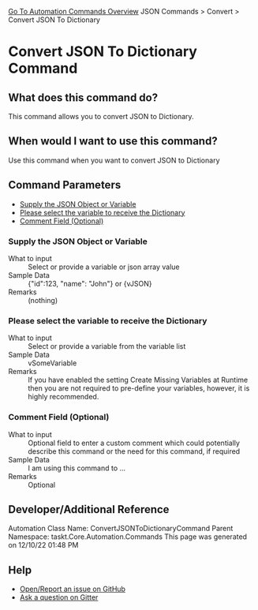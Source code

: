 <!--TITLE: Convert JSON To Dictionary Command -->
<!-- SUBTITLE: a command in the JSON Commands group. -->
[Go To Automation Commands Overview](/automation-commands.md)
JSON Commands &gt; Convert &gt; Convert JSON To Dictionary


# Convert JSON To Dictionary Command


## What does this command do?
This command allows you to convert JSON to Dictionary.


## When would I want to use this command?
Use this command when you want to convert JSON to Dictionary


## Command Parameters
- [Supply the JSON Object or Variable](#param_0)
- [Please select the variable to receive the Dictionary](#param_1)
- [Comment Field (Optional)](#param_2)


<a id="param_0"></a>
### Supply the JSON Object or Variable


<dl>
<dt>What to input</dt><dd>Select or provide a variable or json array value</dd>
<dt>Sample Data</dt><dd>{"id":123, "name": "John"} or {vJSON}</dd>
<dt>Remarks</dt><dd>(nothing)</dd>
</dl>




<a id="param_1"></a>
### Please select the variable to receive the Dictionary


<dl>
<dt>What to input</dt><dd>Select or provide a variable from the variable list</dd>
<dt>Sample Data</dt><dd>vSomeVariable</dd>
<dt>Remarks</dt><dd>If you have enabled the setting Create Missing Variables at Runtime then you are not required to pre-define your variables, however, it is highly recommended.</dd>
</dl>




<a id="param_2"></a>
### Comment Field (Optional)


<dl>
<dt>What to input</dt><dd>Optional field to enter a custom comment which could potentially describe this command or the need for this command, if required</dd>
<dt>Sample Data</dt><dd>I am using this command to ...</dd>
<dt>Remarks</dt><dd>Optional</dd>
</dl>




## Developer/Additional Reference
Automation Class Name: ConvertJSONToDictionaryCommand
Parent Namespace: taskt.Core.Automation.Commands
This page was generated on 12/10/22 01:48 PM


## Help
- [Open/Report an issue on GitHub](https://github.com/rcktrncn/taskt/issues/new)
- [Ask a question on Gitter](https://gitter.im/taskt-rpa/Lobby)

